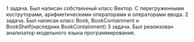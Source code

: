 1 задача.
Был написан собственный класс Вектор.
С перегруженными коструторами, арифметическими операторами и операторами ввода.
2 задача.
Был написан класс Book, BookContainment и BookShelf(наследник BookContainment)
3 задача.
Был реализован анализатор модельного языка программирования.
